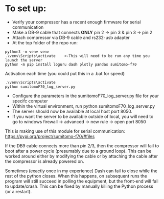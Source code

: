 # To set up:
* Verify your compressor has a recent enough firmware for serial communication 
* Make a DB-9 cable that connects **ONLY** pin 2 -> pin 3 & pin 3 -> pin 2
* Attach compressor via DB-9 cable and rs232-usb adapter
* At the top folder of the repo run:
  
```
python3 -m venv venv
.\venv\Scripts\activate    <-This will need to be run any time you launch the server
python -m pip install loguru dash plotly pandas sumitomo-f70
```

Activation each time (you could put this in a .bat for speed)
```
.\venv\Scripts\activate
python sumitomoF70_log_server.py
```

* Configure the parameters in the sumitomoF70_log_server.py file for your specifc computer
* Within the virtual environment, run python sumitomoF70_log_server.py
* The server should now be available at local host port 8050.
* If you want the server to be available outside of local, you will need to go to windows firewall -> advanced -> new rule -> open port 8050


This is making use of this module for serial communication:
https://pypi.org/project/sumitomo-f70/#files

If the DB9 cable connects more than pin 2/3, then the compressor will fail to boot after a power cycle (presumably due to a ground loop). This can be worked around either by modifying the cable or by attaching the cable after the compressor is already powered on.

Sometimes (exactly once in my experience) Dash can fail to close while the rest of the python closes. When this happens, on subsequent runs the program will still succeed in polling the equipment, but the front-end will fail to update/crash. This can be fixed by manually killing the Python process (or a restart).
